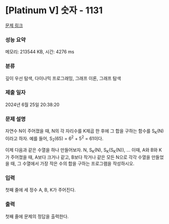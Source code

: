 # [Platinum V] 숫자 - 1131 

[문제 링크](https://www.acmicpc.net/problem/1131) 

### 성능 요약

메모리: 213544 KB, 시간: 4276 ms

### 분류

깊이 우선 탐색, 다이나믹 프로그래밍, 그래프 이론, 그래프 탐색

### 제출 일자

2024년 6월 25일 20:38:20

### 문제 설명

<p>자연수 N이 주어졌을 때, N의 각 자리수를 K제곱 한 후에 그 합을 구하는 함수를 S<sub>K</sub>(N)이라고 하자. 예를 들어, S<sub>2</sub>(65) = 6<sup>2</sup> + 5<sup>2</sup> = 61이다.</p>

<p>이제 다음과 같은 수열을 하나 만들어보자. N, S<sub>K</sub>(N), S<sub>K</sub>(S<sub>K</sub>(N)), … 이때, A와 B와 K가 주어졌을 때, A보다 크거나 같고, B보다 작거나 같은 모든 N으로 각각 수열을 만들었을 때, 그 수열에서 가장 작은 수의 합을 구하는 프로그램을 작성하시오.</p>

### 입력 

 <p>첫째 줄에 세 정수 A, B, K가 주어진다.</p>

### 출력 

 <p>첫째 줄에 문제의 정답을 출력한다.</p>

